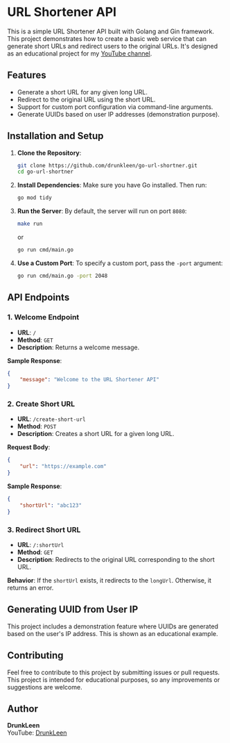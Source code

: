 # URL Shortener API

This is a simple URL Shortener API built with Golang and Gin framework. This project demonstrates how to create a basic web service that can generate short URLs and redirect users to the original URLs. It's designed as an educational project for my [YouTube channel](https://www.youtube.com/@drunkleen).

## Features

- Generate a short URL for any given long URL.
- Redirect to the original URL using the short URL.
- Support for custom port configuration via command-line arguments.
- Generate UUIDs based on user IP addresses (demonstration purpose).

## Installation and Setup

1. **Clone the Repository**:

   ```bash
   git clone https://github.com/drunkleen/go-url-shortner.git
   cd go-url-shortner
   ```

2. **Install Dependencies**:
   Make sure you have Go installed. Then run:

   ```bash
   go mod tidy
   ```

3. **Run the Server**:
   By default, the server will run on port `8080`:

   ```bash
   make run
   ```
   or
   ```bash
   go run cmd/main.go
   ```

4. **Use a Custom Port**:
   To specify a custom port, pass the `-port` argument:

   ```bash
   go run cmd/main.go -port 2048
   ```

## API Endpoints

### 1. **Welcome Endpoint**

- **URL**: `/`
- **Method**: `GET`
- **Description**: Returns a welcome message.

**Sample Response**:

```json
{
    "message": "Welcome to the URL Shortener API"
}
```

### 2. **Create Short URL**

- **URL**: `/create-short-url`
- **Method**: `POST`
- **Description**: Creates a short URL for a given long URL.

**Request Body**:

```json
{
    "url": "https://example.com"
}
```

**Sample Response**:

```json
{
    "shortUrl": "abc123"
}
```

### 3. **Redirect Short URL**

- **URL**: `/:shortUrl`
- **Method**: `GET`
- **Description**: Redirects to the original URL corresponding to the short URL.

**Behavior**: If the `shortUrl` exists, it redirects to the `longUrl`. Otherwise, it returns an error.

## Generating UUID from User IP

This project includes a demonstration feature where UUIDs are generated based on the user's IP address. This is shown as an educational example.

## Contributing

Feel free to contribute to this project by submitting issues or pull requests. This project is intended for educational purposes, so any improvements or suggestions are welcome.

## Author

**DrunkLeen**\
YouTube: [DrunkLeen](https://www.youtube.com/@drunkleen)

